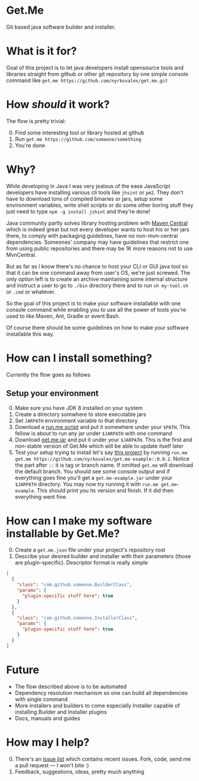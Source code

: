 # Get.Me

Git based java software builder and installer.


# What is it for?

Goal of this project is to let java developers install opensource tools and
libraries straight from github or other git repository by one simple console command like
`get.me https://github.com/nyrkovalex/get.me.git`


# How _should_ it work?

The flow is pretty trivial:

0. Find some interesting tool or library hosted at github
1. Run `get.me https://github.com/someone/something`
2. You're done


# Why?

While developing in Java I was very jealous of the ease JavaScript developers have installing 
various cli tools like `jhsint` or `pm2`. They don't have to download tons of compiled binaries or jars,
setup some environment variables, write shell scripts or do some other boring stuff they just need
to type `npm -g install jshint` and they're done! 

Java community partly solves library hosting problem with [Maven Central](http://search.maven.org/)
which is indeed great but not every developer wants to host his or her jars there, to comply
with packaging guidelines, have no non-mvn-central dependencies. Someones' company may have
guidelines that restrict one from using public repositories and there may be 1K more reasons
not to use MvnCentral. 

But as far as I know there's no chance to host your CLI or GUI java tool 
so that it can be one command away from user's OS, we're just screwed. The only option left is
to create an archive maintaining some internal structure and instruct a user to go to `./bin`
directory there and to run `sh my-tool.sh` or `.cmd` or whatever.
 
So the goal of this project is to make your software installable with one console command while
enabling you to use all the power of tools you're used to like Maven, Ant, Gradle or event Bash.

Of course there should be some guidelines on how to make your software installable this way.


# How can I install something?

Currently the flow goes as follows


## Setup your environment

0. Make sure you have JDK 8 installed on your system
1. Create a directory somwhere to store executable jars
2. Set `JARPATH` environment variable to that directory
3. Download a [run.me script](https://gist.github.com/nyrkovalex/abc66911f6c1e227f76b) and put it somewhere
under your `$PATH`. This fellow is about to run any jar under `$JARPATH` with one command
4. Download [get.me.jar](https://github.com/nyrkovalex/get.me/releases/download/v0.1-alpha2/get.me.jar)
and put it under your `$JARPATH`. This is the first and non-stable version of Get.Me which will be able to
update itself later
5. Test your setup trying to install let's say [this project](https://github.com/nyrkovalex/get.me-example)
by running `run.me get.me https://github.com/nyrkovalex/get.me-example::0.0.2`. Notice the part after `::`
it is tag or branch name. If omitted `get.me` will download the default branch. You should see some console
output and if everything goes fine you'll get a `get.me-example.jar` under your `$JARPATH` directory.
You may now try running it with `run.me get.me-example`. This should print you its version and finish.
If it did then everything went fine.


# How can I make my software installable by Get.Me?

0. Create a `get.me.json` file under your project's repository root
1. Describe your desired builder and installer with their parameters (those are plugin-specific).
Descriptor format is really simple
```json
[
  {
    "class": "com.github.someone.BuilderClass",
    "params": {
      "plugin-specific stuff here": true
    }
  },
  {
    "class": "com.github.someone.InstallerClass",
    "params": {
      "plugin-specific stuff here": true
    }
  }
]
```


# Future

* The flow described above is to be automated
* Dependency resolution mechanism so one can build all dependencies with single command
* More installers and builders to come especially Installer capable of installing Builder
and Installer plugins
* Docs, manuals and guides

# How may I help?

0. There's an [issue list](https://github.com/nyrkovalex/get.me/issues) which contains recent
issues. Fork, code, send me a pull request — I won't bite :)
1. Feedback, suggestions, ideas, pretty much anything
